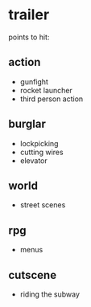 # trailer

points to hit:

## action
* gunfight
* rocket launcher
* third person action

## burglar
* lockpicking
* cutting wires
* elevator

## world
* street scenes

## rpg
* menus

## cutscene
* riding the subway